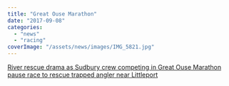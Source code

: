 ```yaml
---
title: "Great Ouse Marathon"
date: "2017-09-08"
categories:
  - "news"
  - "racing"
coverImage: "/assets/news/images/IMG_5821.jpg"
---
```


[River rescue drama as Sudbury crew competing in Great Ouse Marathon pause race to rescue trapped angler near Littleport](http://www.elystandard.co.uk/news/river-rescue-drama-as-sudbury-crew-competing-in-great-ouse-marathon-pause-race-to-rescue-trapped-angler-near-littleport-1-5185988)
